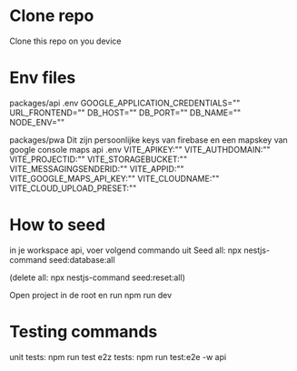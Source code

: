 # Clone repo
Clone this repo on you device

# Env files
packages/api 
.env
GOOGLE_APPLICATION_CREDENTIALS=""
URL_FRONTEND=""
DB_HOST=""
DB_PORT=""
DB_NAME=""
NODE_ENV=""

packages/pwa
Dit zijn persoonlijke keys van firebase
en een mapskey van google console maps api
.env
VITE_APIKEY:""
VITE_AUTHDOMAIN:""
VITE_PROJECTID:""
VITE_STORAGEBUCKET:""
VITE_MESSAGINGSENDERID:""
VITE_APPID:""
VITE_GOOGLE_MAPS_API_KEY:""
VITE_CLOUDNAME:""
VITE_CLOUD_UPLOAD_PRESET:""


# How to seed

in je workspace api, voer volgend commando uit
 Seed all: npx nestjs-command seed:database:all

 (delete all: npx nestjs-command seed:reset:all)


Open project in de root en run npm run dev


# Testing commands
unit tests: npm run test
e2z tests: npm run test:e2e -w api

